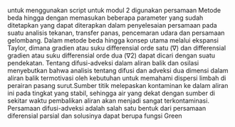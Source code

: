 untuk menggunakan script untuk modul 2 digunakan persamaan Metode beda hingga dengan memasukan beberapa parameter yang sudah ditetapkan yang dapat diterapkan dalam penyelesaian persamaan pada suatu analisis tekanan, transfer panas, pencemaran udara dan persamaan gelombang. Dalam metode beda hingga konsep utama melalui ekspansi Taylor, dimana gradien atau suku differensial orde satu (∇) dan differensial gradien atau suku differensial orde dua (∇2) dapat dicari dengan suatu pendekatan. Tentang difusi-adveksi dalam aliran balik dan osilasi menyebutkan bahwa analisis tentang difusi dan adveksi dua dimensi dalam aliran balik termotivasi oleh kebutuhan untuk memahami dispersi limbah di perairan pasang surut.Sumber titik melepaskan kontaminan ke dalam aliran ini pada tingkat yang stabil, sehingga air yang dekat dengan sumber di sekitar waktu pembalikan aliran akan menjadi sangat terkontaminasi. Persamaan difusi-adveksi adalah salah satu bentuk dari persamaan diferensial parsial dan solusinya dapat berupa fungsi Green
